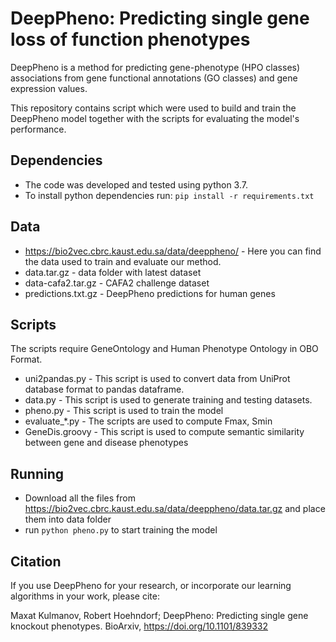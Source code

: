 # DeepPheno: Predicting single gene loss of function phenotypes

DeepPheno is a method for predicting gene-phenotype (HPO classes)
associations from gene functional annotations (GO classes) and gene
expression values.


This repository contains script which were used to build and train the
DeepPheno model together with the scripts for evaluating the model's
performance.

## Dependencies
* The code was developed and tested using python 3.7.
* To install python dependencies run:
  `pip install -r requirements.txt`

## Data
* https://bio2vec.cbrc.kaust.edu.sa/data/deeppheno/ - Here you can find the data
used to train and evaluate our method.
 * data.tar.gz - data folder with latest dataset
 * data-cafa2.tar.gz - CAFA2 challenge dataset
 * predictions.txt.gz - DeepPheno predictions for human genes

## Scripts
The scripts require GeneOntology and Human Phenotype Ontology in OBO Format.
* uni2pandas.py - This script is used to convert data from UniProt
database format to pandas dataframe.
* data.py - This script is used to generate training and
  testing datasets.
* pheno.py - This script is used to train the model
* evaluate_*.py - The scripts are used to compute Fmax, Smin
* GeneDis.groovy - This script is used to compute semantic similarity
  between gene and disease phenotypes

## Running
* Download all the files from https://bio2vec.cbrc.kaust.edu.sa/data/deeppheno/data.tar.gz and place them into data folder
* run `python pheno.py` to start training the model

## Citation
If you use DeepPheno for your research, or incorporate our learning algorithms in your work, please cite:

Maxat Kulmanov, Robert Hoehndorf; DeepPheno: Predicting single gene
knockout phenotypes. BioArxiv, https://doi.org/10.1101/839332

